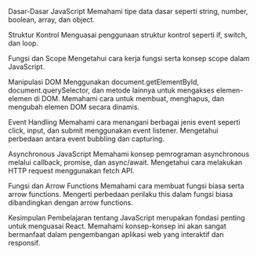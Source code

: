 Dasar-Dasar JavaScript
Memahami tipe data dasar seperti string, number, boolean, array, dan object.

Struktur Kontrol
Menguasai penggunaan struktur kontrol seperti if, switch, dan loop.

Fungsi dan Scope
Mengetahui cara kerja fungsi serta konsep scope dalam JavaScript.

Manipulasi DOM
Menggunakan document.getElementById, document.querySelector, dan metode lainnya untuk mengakses elemen-elemen di DOM. Memahami cara untuk membuat, menghapus, dan mengubah elemen DOM secara dinamis.

Event Handling
Memahami cara menangani berbagai jenis event seperti click, input, dan submit menggunakan event listener. Mengetahui perbedaan antara event bubbling dan capturing.

Asynchronous JavaScript
Memahami konsep pemrograman asynchronous melalui callback, promise, dan async/await. Mengetahui cara melakukan HTTP request menggunakan fetch API.

Fungsi dan Arrow Functions
Memahami cara membuat fungsi biasa serta arrow functions. Mengerti perbedaan perilaku this dalam fungsi biasa dibandingkan dengan arrow functions.

Kesimpulan
Pembelajaran tentang JavaScript merupakan fondasi penting untuk menguasai React. Memahami konsep-konsep ini akan sangat bermanfaat dalam pengembangan aplikasi web yang interaktif dan responsif.